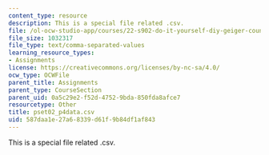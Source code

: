 ```yaml
---
content_type: resource
description: This is a special file related .csv.
file: /ol-ocw-studio-app/courses/22-s902-do-it-yourself-diy-geiger-counters-january-iap-2015/587daa1e27a68339d61f9b84df1af843_pset02_p4data.csv
file_size: 1032317
file_type: text/comma-separated-values
learning_resource_types:
- Assignments
license: https://creativecommons.org/licenses/by-nc-sa/4.0/
ocw_type: OCWFile
parent_title: Assignments
parent_type: CourseSection
parent_uid: 0a5c29e2-f52d-4752-9bda-850fda8afce7
resourcetype: Other
title: pset02_p4data.csv
uid: 587daa1e-27a6-8339-d61f-9b84df1af843
---
```

This is a special file related .csv.